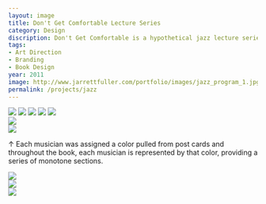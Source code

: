 ```yaml
---
layout: image
title: Don't Get Comfortable Lecture Series
category: Design
discription: Don't Get Comfortable is a hypothetical jazz lecture series I created for my corporate publications course during my senior year of college. For the lectures, a created a series of postcards advertising the five lectures, each honoring a different musician.
tags:
- Art Direction
- Branding
- Book Design
year: 2011
image: http://www.jarrettfuller.com/portfolio/images/jazz_program_1.jpg
permalink: /projects/jazz
---
```


<img src="http://www.jarrettfuller.com/portfolio/images/jazz_1.jpg">
<img src="http://www.jarrettfuller.com/portfolio/images/jazz_2.jpg">
<img src="http://www.jarrettfuller.com/portfolio/images/jazz_3.jpg">
<img src="http://www.jarrettfuller.com/portfolio/images/jazz_program_1.jpg">

<img src="http://www.jarrettfuller.com/portfolio/images/jazz_program_2.jpg">
<div class="images-left"><img src="http://www.jarrettfuller.com/portfolio/images/jazz_program_3.jpg"></div>
<div class="images-right"><img src="http://www.jarrettfuller.com/portfolio/images/jazz_program_4.jpg"> <p> &uarr; Each musician was assigned a color pulled from post cards and throughout the book, each musician is represented by that color, providing a series of monotone sections.</p></div>

<section class="clear"></section>
<div class="images-left"><img src="http://www.jarrettfuller.com/portfolio/images/jazz_program_5.jpg"></div>
<div class="images-right"><img src="http://www.jarrettfuller.com/portfolio/images/jazz_program_6.jpg"></div>
<img src="http://www.jarrettfuller.com/portfolio/images/jazz_program_7.jpg">
